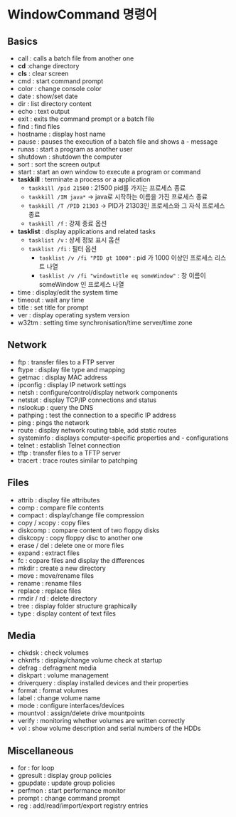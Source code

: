# WindowCommand 명령어

## Basics

- call : calls a batch file from another one
- **cd** :change directory
- **cls** : clear screen
- cmd : start command prompt
- color : change console color
- date : show/set date
- dir : list directory content
- echo : text output
- exit : exits the command prompt or a batch file
- find : find files
- hostname : display host name
- pause : pauses the execution of a batch file and shows a - message
- runas : start a program as another user
- shutdown : shutdown the computer
- sort : sort the screen output
- start : start an own window to execute a program or command
- **taskkill** : terminate a process or a application
  - `taskkill /pid 21500` : 21500 pid를 가지는 프로세스 종료
  - `taskkill /IM java*` -> java로 시작하는 이름을 가진 프로세스 종료
  - `taskkill /T /PID 21303` -> PID가 21303인 프로세스와 그 자식 프로세스 종료
  - `taskkill /f` : 강제 종료 옵션
- **tasklist** : display applications and related tasks
  - `tasklist /v` : 상세 정보 표시 옵션
  - `tasklist /fi` : 필터 옵션
    - `tasklist /v /fi "PID gt 1000"` : pid 가 1000 이상인 프로세스 리스트 나열
    - `tasklist /v /fi "windowtitle eq someWindow"` : 창 이름이 someWindow 인 프로세스 나열
- time : display/edit the system time
- timeout : wait any time
- title : set title for prompt
- ver : display operating system version
- w32tm : setting time synchronisation/time server/time zone

## Network

- ftp : transfer files to a FTP server
- ftype : display file type and mapping
- getmac : display MAC address
- ipconfig : display IP network settings
- netsh : configure/control/display network components
- netstat : display TCP/IP connections and status
- nslookup : query the DNS
- pathping : test the connection to a specific IP address
- ping : pings the network
- route : display network routing table, add static routes
- systeminfo : displays computer-specific properties and - configurations
- telnet : establish Telnet connection
- tftp : transfer files to a TFTP server
- tracert : trace routes similar to patchping

## Files

- attrib : display file attributes
- comp : compare file contents
- compact : display/change file compression
- copy / xcopy : copy files
- diskcomp : compare content of two floppy disks
- diskcopy : copy floppy disc to another one
- erase / del : delete one or more files
- expand : extract files
- fc : copare files and display the differences
- mkdir : create a new directory
- move : move/rename files
- rename : rename files
- replace : replace files
- rmdir / rd : delete directory
- tree : display folder structure graphically
- type : display content of text files

## Media

- chkdsk : check volumes
- chkntfs : display/change volume check at startup
- defrag : defragment media
- diskpart : volume management
- driverquery : display installed devices and their properties
- format : format volumes
- label : change volume name
- mode : configure interfaces/devices
- mountvol : assign/delete drive mountpoints
- verify : monitoring whether volumes are written correctly
- vol : show volume description and serial numbers of the HDDs

## Miscellaneous

- for : for loop
- gpresult : display group policies
- gpupdate : update group policies
- perfmon : start performance monitor
- prompt : change command prompt
- reg : add/read/import/export registry entries